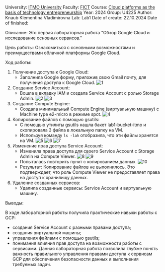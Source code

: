 University: [ITMO University](https://itmo.ru/ru/)
Faculty: [FICT](https://fict.itmo.ru)
Course: [Cloud platforms as the basis of technology entrepreneurship](https://itmo-ict-faculty.github.io/cloud-platforms-as-the-basis-of-technology-entrepreneurship/education/labs/)
Year: 2024
Group: U4225
Author: Knaub Klementina Vladimirovna
Lab: Lab1
Date of create: 22.10.2024
Date of finished: 

Описание:
Это первая лабораторная работа "Обзор Google Cloud и исследование основных сервисов."

Цель работы:
Ознакомиться с основными возможностями и преимуществами облачной платформы Google Cloud.

Ход работы:

1. Получение доступа к Google Cloud: 
    - Заполнила Google форму, приложив свою Gmail почту, для получения доступа к Google Cloud.
	![1](github.com/klementina424/2024-cloud-platforms-as-the-basis-of-technology-entrepreneurship-U4225-knaub_k_v/raw/master/lab1/1.jpg)
2. Создание Service Account:
    - Вошла в вкладку IAM и создала Service Account с ролью Storage Admin.
	![2](github.com/klementina424/2024-cloud-platforms-as-the-basis-of-technology-entrepreneurship-U4225-knaub_k_v/raw/master/lab1/2.jpg)
	![3](github.com/klementina424/2024-cloud-platforms-as-the-basis-of-technology-entrepreneurship-U4225-knaub_k_v/raw/master/lab1/3.jpg)
3. Создание Compute Engine:
    - Создала минимальный Compute Engine (виртуальную машину) с Machine type e2-micro в режиме spot.
	![4](github.com/klementina424/2024-cloud-platforms-as-the-basis-of-technology-entrepreneurship-U4225-knaub_k_v/raw/master/lab1/4.jpg)
4. Копирование файлов с помощью gsutils:
    - С помощью утилиты gsutils нашла бакет lab1-bucket-itmo и скопировала 3 файла в локальную папку на VM.
    - Используя команду `ls -lah` отобразила, что эти файлы хранятся на VM.
	![5](github.com/klementina424/2024-cloud-platforms-as-the-basis-of-technology-entrepreneurship-U4225-knaub_k_v/raw/master/lab1/5.jpg)
	![6](github.com/klementina424/2024-cloud-platforms-as-the-basis-of-technology-entrepreneurship-U4225-knaub_k_v/raw/master/lab1/6.jpg)
	![7](github.com/klementina424/2024-cloud-platforms-as-the-basis-of-technology-entrepreneurship-U4225-knaub_k_v/raw/master/lab1/7.jpg)
5. Изменение прав доступа Service Account:
    - Изменила права доступа для своего Service Account с Storage Admin на Compute Viewer.
	![8](github.com/klementina424/2024-cloud-platforms-as-the-basis-of-technology-entrepreneurship-U4225-knaub_k_v/raw/master/lab1/8.jpg)
	![9](github.com/klementina424/2024-cloud-platforms-as-the-basis-of-technology-entrepreneurship-U4225-knaub_k_v/raw/master/lab1/9.jpg)
    - Попыталась повторить пункт с копированием данных.
	![10](github.com/klementina424/2024-cloud-platforms-as-the-basis-of-technology-entrepreneurship-U4225-knaub_k_v/raw/master/lab1/10.jpg)
    - Результат: Копирование файлов не выполнилось. Это подтверждает, что роль Compute Viewer не предоставляет права на доступ к хранилищу данных.
6. Удаление созданных сервисов:
    - Удалила созданные сервисы: Service Account и виртуальную машину.

Выводы:

В ходе лабораторной работы получила практические навыки работы с GCP: 
- создания Service Account с разными правами доступа;
- создания виртуальной машины;
- управления файлами с помощью gsutils;
- понимания влияния прав доступа на возможности работы с сервисами. 
Данная лабораторная работа позволила глубже понять важность правильного управления правами доступа к сервисам GCP для обеспечения безопасности данных и выполнения требуемых задач.